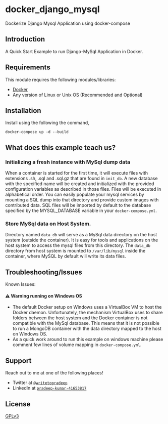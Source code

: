 # docker_django_mysql

Dockerize Django Mysql Application using docker-compose

## Introduction

A Quick Start Example to run Django-MySql Application in Docker.

## Requirements

This module requires the following modules/libraries:

* [Docker](https://www.docker.com/get-started)
* Any version of Linux or Unix OS (Recommended and Optional)

## Installation

Install using the following the command,

```docker-compose up -d --build```

## What does this example teach us?

### Initializing a fresh instance with MySql dump data

When a container is started for the first time, it will execute files with extensions .sh, .sql and .sql.gz that are found in `init_db`. A new database with the specified name will be created and initialized with the provided configuration variables as described in those files. Files will be executed in alphabetical order. You can easily populate your mysql services by mounting a SQL dump into that directory and provide custom images with contributed data. SQL files will be imported by default to the database specified by the MYSQL_DATABASE variable in your `docker-compose.yml`.

### Store MySql data on Host System.

Directory named `data_db` will serve as a MySql data directory on the host system (outside the container). It is easy for tools and applications on the host system to access the mysql files from this directory. The `data_db` directory from host system is mounted to `/var/lib/mysql` inside the container, where MySQL by default will write its data files.

## Troubleshooting/Issues

Known Issues:
#### :warning: Warning running on Windows OS
* The default Docker setup on Windows uses a VirtualBox VM to host the Docker daemon. Unfortunately, the mechanism VirtualBox uses to share folders between the host system and the Docker container is not compatible with the MySql database. This means that it is not possible to run a MongoDB container with the data directory mapped to the host on Windows OS.
* As a quick work around to run this example on windows machine please comment few lines of volume mapping in `docker-compose.yml`. 

## Support

Reach out to me at one of the following places!

- Twitter at <a href="https://twitter.com/writetopradeep" target="_blank">`@writetopradeep`</a>
- LinkedIn at <a href="https://www.linkedin.com/in/pradeep-kumar-41653817" target="_blank">`pradeep-kumar-41653817`</a>

## License

[GPLv3](http://www.gnu.org/licenses/gpl-3.0.txt)
